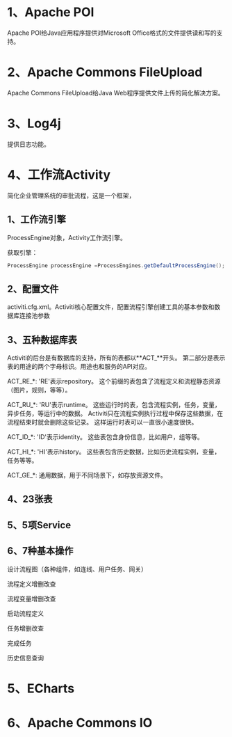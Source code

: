 # 1、Apache POI

Apache POI给Java应用程序提供对Microsoft Office格式的文件提供读和写的支持。



# 2、Apache Commons FileUpload

Apache Commons FileUpload给Java Web程序提供文件上传的简化解决方案。



# 3、Log4j

提供日志功能。



# 4、工作流Activity

简化企业管理系统的审批流程，这是一个框架，

## 1、工作流引擎

ProcessEngine对象，Activity工作流引擎。

获取引擎：

~~~ java
ProcessEngine processEngine =ProcessEngines.getDefaultProcessEngine();
~~~



## 2、配置文件

activiti.cfg.xml。Activiti核心配置文件，配置流程引擎创建工具的基本参数和数据库连接池参数



## 3、五种数据库表

Activiti的后台是有数据库的支持，所有的表都以**ACT_**开头。 第二部分是表示表的用途的两个字母标识。用途也和服务的API对应。



ACT_RE_*: 'RE'表示repository。 这个前缀的表包含了流程定义和流程静态资源（图片，规则，等等）。

ACT_RU_*: 'RU'表示runtime。 这些运行时的表，包含流程实例，任务，变量，异步任务，等运行中的数据。 Activiti只在流程实例执行过程中保存这些数据，在流程结束时就会删除这些记录。 这样运行时表可以一直很小速度很快。

ACT_ID_*: 'ID'表示identity。 这些表包含身份信息，比如用户，组等等。

ACT_HI_*: 'HI'表示history。 这些表包含历史数据，比如历史流程实例，变量，任务等等。

ACT_GE_*: 通用数据，用于不同场景下，如存放资源文件。



## 4、23张表



## 5、5项Service



## 6、7种基本操作

设计流程图（各种组件，如连线、用户任务、网关）

流程定义增删改查

流程变量增删改查

启动流程定义

任务增删改查

完成任务

历史信息查询



# 5、ECharts







# 6、Apache Commons IO





